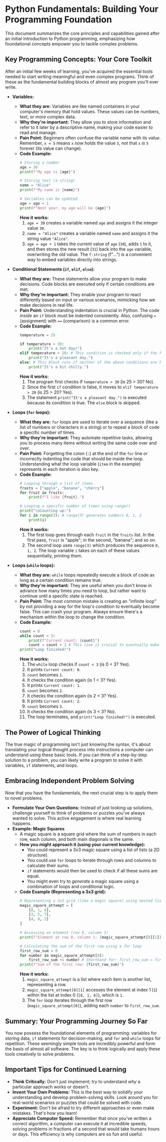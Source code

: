# Python Fundamentals: Building Your Programming Foundation

This document summarizes the core principles and capabilities gained after an initial introduction to Python programming, emphasizing how foundational concepts empower you to tackle complex problems.

## Key Programming Concepts: Your Core Toolkit

After an initial few weeks of learning, you've acquired the essential tools needed to start writing meaningful and even complex programs. Think of these as the fundamental building blocks of almost any program you'll ever write.

*   **Variables:**
    *   **What they are:** Variables are like named containers in your computer's memory that hold values. These values can be numbers, text, or more complex data.
    *   **Why they're important:** They allow you to store information and refer to it later by a descriptive name, making your code easier to read and manage.
    *   **Pain Point:** Beginners often confuse the variable *name* with its *value*. Remember, `x = 5` means `x` *now holds* the value `5`, not that `x` *is* `5` forever (its value can change).
    *   **Code Example:**
        ```python
        # Storing a number
        age = 30
        print(f"My age is {age}") 

        # Storing text (a string)
        name = "Alice"
        print(f"My name is {name}")

        # Variables can be updated
        age = age + 1 
        print(f"Next year, my age will be {age}")
        ```
        **How it works:**
        1.  `age = 30` creates a variable named `age` and assigns it the integer value `30`.
        2.  `name = "Alice"` creates a variable named `name` and assigns it the string value `"Alice"`.
        3.  `age = age + 1` takes the current value of `age` (`30`), adds `1` to it, and then stores the new result (`31`) back into the `age` variable, overwriting the old value. The `f-string` (f"...") is a convenient way to embed variables directly into strings.

*   **Conditional Statements (`if`, `elif`, `else`):**
    *   **What they are:** These statements allow your program to make decisions. Code blocks are executed only if certain conditions are met.
    *   **Why they're important:** They enable your program to react differently based on input or various scenarios, mimicking how we make decisions in real life.
    *   **Pain Point:** Understanding indentation is crucial in Python. The code *inside* an `if` block must be indented consistently. Also, confusing `=` (assignment) with `==` (comparison) is a common error.
    *   **Code Example:**
        ```python
        temperature = 25

        if temperature > 30:
            print("It's a hot day!")
        elif temperature > 20: # This condition is checked only if the first one is False
            print("It's a pleasant day.")
        else: # This block runs if neither of the above conditions are True
            print("It's a bit chilly.")
        ```
        **How it works:**
        1.  The program first checks if `temperature > 30` (is 25 > 30? No).
        2.  Since the first `if` condition is false, it moves to `elif temperature > 20` (is 25 > 20? Yes).
        3.  The statement `print("It's a pleasant day.")` is executed because its condition is true. The `else` block is skipped.

*   **Loops (`for` loops):**
    *   **What they are:** `for` loops are used to iterate over a sequence (like a list of numbers or characters in a string) or to repeat a block of code a specific number of times.
    *   **Why they're important:** They automate repetitive tasks, allowing you to process many items without writing the same code over and over.
    *   **Pain Point:** Forgetting the colon (`:`) at the end of the `for` line or incorrectly indenting the code that should be inside the loop. Understanding what the loop variable (`item` in the example) represents in each iteration is also key.
    *   **Code Example:**
        ```python
        # Looping through a list of items
        fruits = ["apple", "banana", "cherry"]
        for fruit in fruits:
            print(f"I like {fruit}.")

        # Looping a specific number of times using range()
        print("\nCounting up:")
        for i in range(3): # range(3) generates numbers 0, 1, 2
            print(i)
        ```
        **How it works:**
        1.  The first loop goes through each `fruit` in the `fruits` list. In the first pass, `fruit` is "apple"; in the second, "banana"; and so on.
        2.  The second loop uses `range(3)` which produces the sequence `0, 1, 2`. The loop variable `i` takes on each of these values sequentially, printing them.

*   **Loops (`while` loops):**
    *   **What they are:** `while` loops repeatedly execute a block of code as long as a certain condition remains true.
    *   **Why they're important:** They are useful when you don't know in advance how many times you need to loop, but rather want to continue until a specific state is reached.
    *   **Pain Point:** The most common mistake is creating an "infinite loop" by not providing a way for the loop's condition to eventually become false. This can crash your program. Always ensure there's a mechanism within the loop to change the condition.
    *   **Code Example:**
        ```python
        count = 0
        while count < 3:
            print(f"Current count: {count}")
            count = count + 1 # This line is crucial to eventually make the condition false
        print("Loop finished!")
        ```
        **How it works:**
        1.  The `while` loop checks if `count < 3` (is 0 < 3? Yes).
        2.  It prints `Current count: 0`.
        3.  `count` becomes `1`.
        4.  It checks the condition again (is 1 < 3? Yes).
        5.  It prints `Current count: 1`.
        6.  `count` becomes `2`.
        7.  It checks the condition again (is 2 < 3? Yes).
        8.  It prints `Current count: 2`.
        9.  `count` becomes `3`.
        10. It checks the condition again (is 3 < 3? No).
        11. The loop terminates, and `print("Loop finished!")` is executed.

## The Power of Logical Thinking

The true magic of programming isn't just knowing the syntax; it's about translating your logical thought process into instructions a computer can understand using these basic tools. If you can think of a step-by-step solution to a problem, you can likely write a program to solve it with variables, `if` statements, and loops.

## Embracing Independent Problem Solving

Now that you have the fundamentals, the next crucial step is to apply them to novel problems.

*   **Formulate Your Own Questions:** Instead of just looking up solutions, challenge yourself to think of problems or puzzles you've always wanted to solve. This active engagement is where real learning happens.
*   **Example: Magic Squares**
    *   A magic square is a square grid where the sum of numbers in each row, each column, and both main diagonals is the same.
    *   **How you might approach it (using your current knowledge):**
        *   You could represent a 3x3 magic square using a list of lists (a 2D structure).
        *   You could use `for` loops to iterate through rows and columns to calculate their sums.
        *   `if` statements would then be used to check if all these sums are equal.
        *   You might even try to *generate* a magic square using a combination of loops and conditional logic.
    *   **Code Example (Representing a 3x3 grid):**
        ```python
        # Representing a 3x3 grid (like a magic square) using nested lists
        magic_square_attempt = [
            [8, 1, 6],
            [3, 5, 7],
            [4, 9, 2]
        ]

        # Accessing an element (row 0, column 1)
        print(f"Element at row 0, column 1: {magic_square_attempt[0][1]}") 

        # Calculating the sum of the first row using a for loop
        first_row_sum = 0
        for number in magic_square_attempt[0]:
            first_row_sum += number # Shorthand for: first_row_sum = first_row_sum + number
        print(f"Sum of the first row: {first_row_sum}")
        ```
        **How it works:**
        1.  `magic_square_attempt` is a list where each item is another list, representing a row.
        2.  `magic_square_attempt[0][1]` accesses the element at index 1 (`1`) within the list at index 0 (`[8, 1, 6]`), which is `1`.
        3.  The `for` loop iterates through the first row (`magic_square_attempt[0]`), adding each `number` to `first_row_sum`.

## Summary: Your Programming Journey So Far

You now possess the foundational elements of programming: variables for storing data, `if` statements for decision-making, and `for` and `while` loops for repetition. These seemingly simple tools are incredibly powerful and form the basis of almost all software. The key is to think logically and apply these tools creatively to solve problems.

## Important Tips for Continued Learning

*   **Think Critically:** Don't just implement; try to understand *why* a particular approach works or doesn't.
*   **Invent Your Own Problems:** This is the best way to solidify your understanding and develop problem-solving skills. Look around you for real-world scenarios or puzzles that could be solved with code.
*   **Experiment:** Don't be afraid to try different approaches or even make mistakes. That's how you learn!
*   **Appreciate Computer Speed:** Remember that once you've written a correct algorithm, a computer can execute it at incredible speeds, solving problems in fractions of a second that would take humans hours or days. This efficiency is why computers are so fun and useful.